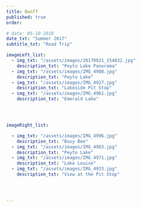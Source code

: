 ```yaml
---
title: Banff  
published: true
order: 

# date: 05-10-2018
date_txt: "Summer 2017"
subtitle_txt: "Road Trip"

imageLeft_list:
  - img_txt: "/assets/images/20170821_154832.jpg"
    description_txt: "Peyto Lake Panorama"
  - img_txt: "/assets/images/IMG_4988.jpg"
    description_txt: "Peyto Lake"
  - img_txt: "/assets/images/IMG_4927.jpg"
    description_txt: "Lakeside Pit Stop"
  - img_txt: "/assets/images/IMG_4961.jpg"
    description_txt: "Emerald Lake"




imageRight_list:

  - img_txt: "/assets/images/IMG_4996.jpg"
    description_txt: "Busy Bee"
  - img_txt: "/assets/images/IMG_4983.jpg"
    description_txt: "Peyto Lake"
  - img_txt: "/assets/images/IMG_4971.jpg"
    description_txt: "Lake Louise"
  - img_txt: "/assets/images/IMG_4933.jpg"
    description_txt: "View at the Pit Stop"




---
```

